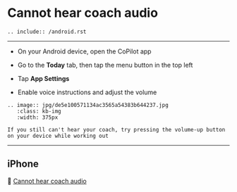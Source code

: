# Cannot hear coach audio

```{eval-rst}
.. include:: /android.rst
```

---

- On your Android device, open the CoPilot app

- Go to the **Today** tab, then tap the menu button in the top left

- Tap **App Settings**

- Enable voice instructions and adjust the volume

```{eval-rst}
.. image:: jpg/de5e100571134ac3565a54383b644237.jpg
   :class: kb-img
   :width: 375px
```

```{tip}
If you still can't hear your coach, try pressing the volume-up button on your device while working out
```

---

## iPhone

📌 [Cannot hear coach audio](../coach-audio.md)
